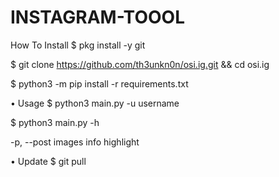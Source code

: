 # INSTAGRAM-TOOOL
How To Install
$ pkg install -y git

$ git clone https://github.com/th3unkn0n/osi.ig.git && cd osi.ig

$ python3 -m pip install -r requirements.txt

• Usage
$ python3 main.py -u username

$ python3 main.py -h

-p, --post images info highlight

• Update
$ git pull

